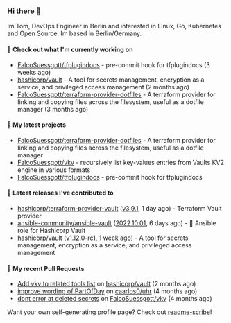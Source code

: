 ### Hi there 👋

Im Tom, DevOps Engineer in Berlin and interested in Linux, Go, Kubernetes and Open Source.
Im based in Berlin/Germany.

#### 👷 Check out what I'm currently working on

- [FalcoSuessgott/tfplugindocs](https://github.com/FalcoSuessgott/tfplugindocs) - pre-commit hook for tfplugindocs (3 weeks ago)
- [hashicorp/vault](https://github.com/hashicorp/vault) - A tool for secrets management, encryption as a service, and privileged access management (2 months ago)
- [FalcoSuessgott/terraform-provider-dotfiles](https://github.com/FalcoSuessgott/terraform-provider-dotfiles) - A terraform provider for linking and copying files across the filesystem, useful as a dotfile manager (3 months ago)

#### 🌱 My latest projects

- [FalcoSuessgott/terraform-provider-dotfiles](https://github.com/FalcoSuessgott/terraform-provider-dotfiles) - A terraform provider for linking and copying files across the filesystem, useful as a dotfile manager
- [FalcoSuessgott/vkv](https://github.com/FalcoSuessgott/vkv) - recursively list key-values entries from Vaults KV2 engine in various formats
- [FalcoSuessgott/tfplugindocs](https://github.com/FalcoSuessgott/tfplugindocs) - pre-commit hook for tfplugindocs

#### 🔭 Latest releases I've contributed to

- [hashicorp/terraform-provider-vault](https://github.com/hashicorp/terraform-provider-vault) ([v3.9.1](https://github.com/hashicorp/terraform-provider-vault/releases/tag/v3.9.1), 1 day ago) - Terraform Vault provider
- [ansible-community/ansible-vault](https://github.com/ansible-community/ansible-vault) ([2022.10.01](https://github.com/ansible-community/ansible-vault/releases/tag/2022.10.01), 6 days ago) - :key: Ansible role for Hashicorp Vault
- [hashicorp/vault](https://github.com/hashicorp/vault) ([v1.12.0-rc1](https://github.com/hashicorp/vault/releases/tag/v1.12.0-rc1), 1 week ago) - A tool for secrets management, encryption as a service, and privileged access management

#### 🔨 My recent Pull Requests

- [Add vkv to related tools list](https://github.com/hashicorp/vault/pull/16285) on [hashicorp/vault](https://github.com/hashicorp/vault) (2 months ago)
- [improve wording of PartOfDay](https://github.com/caarlos0/uhr/pull/1) on [caarlos0/uhr](https://github.com/caarlos0/uhr) (4 months ago)
- [dont error at deleted secrets](https://github.com/FalcoSuessgott/vkv/pull/63) on [FalcoSuessgott/vkv](https://github.com/FalcoSuessgott/vkv) (4 months ago)

Want your own self-generating profile page? Check out [readme-scribe](https://github.com/muesli/readme-scribe)!